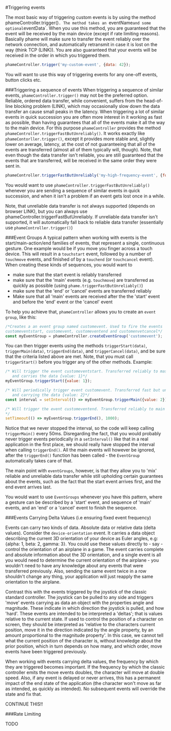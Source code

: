 #Triggering events

The most basic way of triggering custom events is by using the method phameController.trigger()`. The method takes an `eventName` and some optional `eventData`. When you use this method, you are guaranteed that the event will be received by the main device (except if rate limiting reasons). Basically phame will make sure to transfer the event reliably over the network connection, and automatically retransmit in case it is lost on the way (think TCP (LINK)). You are also guaranteed that your events will be received in the order in which you triggered them.

```javascript
phameController.trigger('my-custom-event', {data: 42});
```

You will want to use this way of triggering events for any one-off events, button clicks etc.

###Triggering a sequence of events
When triggering a sequence of similar events, ```phameController.trigger()``` may not be the preferred option. Reliable, ordered data transfer, while convenient, suffers from the head-of-line blocking problem (LINK), which may occasionally slow down the data transfer an cause small peaks in the latency. When triggering a lot of similar events in quick succession you are often more interest in it working as fast as possible, than having guarantees that all of the events make it all the way to the main device. For this purpose `phameController` provides the method `phameController.triggerFastButUnreliably()`. It works exactly like `phameContorller.trigger()`, except it provides more stable and, slightly lower on average, latency, at the cost of not guaranteeing that all of the events are transferred (almost all of them typically will, though). Note, that even though the data transfer isn't reliable, you are still guaranteed that the events that are transferred, will be received in the same order they were sent in.

```javascript
phameController.triggerFastButUnreliably('my-high-frequency-event', {foo: 'bar'})
```
You would want to use `phameController.triggerFastButUnreliably()` whenever you are sending a sequence of similar events in quick succession, and when it isn't a problem if an event gets lost once in a while.

Note, that unreliable data transfer is not always supported (depends on browser LINK), but you can always use phameController.triggerFastButUnreliably. If unreliable data transfer isn't supported, it will automatically fall back to reliable data transfer (essentially use `phameController.trigger()`)

###Event Groups
A typical pattern when working with events is the start/main-action/end families of events, that represent a single, continuous gesture. One example would be if you move you finger across a touch device. This will result in a `touchstart` event, followed by a number of `touchmove` events, and finished of by a `touchend` (or `touchcancel` event). When creating these kinds of sequences, you would want to 

* make sure that the start event is reliably transferred
* make sure that the 'main' events (e.g. `touchmove`) are transferred as quickly as possible (using `phame.triggerFastButUnreliably()`)
* make sure that the 'end' or 'cancel' events are transferred reliably
* Make sure that all 'main' events are received after the the 'start' event and before the 'end' event or the 'cancel' event

To help you achieve that, `phameController` allows you to create an `event group`, like this:

```javascript
/*Creates a an event group named customevent. Used to fire the events
customeventstart, customevent, customeventend and customenvetcancel*/ 
const myEventGroup = phameController.createEventGroup('customevent');
```


You can then trigger events using the methods `triggerStart(data)`, `triggerMain(data)`, `triggerEnd(data)`, and `triggerCancel(data)`, and be sure that the criteria listed above are met. Note, that you must call `triggerStart()` before you trigger any of the other methods. Example:

```javascript
/* Will trigger the event customeventstart. Transferred reliably to master, 
   and carries the data {value: 1}*/
myEventGroup.triggerStart({value: 1});

/* Will periodically trigger event customevent. Transferred fast but unreliably to master, 
   and carrying the data {value: 2}*/
const interval = setInterval(() => myEventGroup.triggerMain({value: 2}), 50); 

/* Will trigger the event customeventend. Transferred reliably to main side with no data, in the this case
*/
setTimeout(() => myEventGroup.triggerEnd(), 1000);
```

Notice that we never stopped the interval, so the code will keep calling `triggerMain()` every 50ms. Disregarding the fact, that you would probably never trigger events periodically in a `setInterval()` like that in a real application in the first place, we should really have stopped the interval when calling `triggerEnd()`. All the main events will however be ignored, after the `triggerEnd()` function has been called - the `EventGroup` automatically takes care of that.

The main point with `eventGroups`, however, is that they allow you to 'mix' reliable and unreliable data transfer while still upholding certain guarantees about the events, such as the fact that the start event arrives first, and the end event arrives last.

You would want to use `EventGroups` whenever you have this pattern, where a gesture can be described by a 'start' event, and sequence of 'main' events, and an 'end' or a 'cancel' event to finish the sequence.


###Events Carrying Delta Values (i.e ensuring fixed event frequency)

Events can carry two kinds of data. Absolute data or relative data (delta values). Consider the `device-orientation` event. It carries a data object describing the current 3D orientation of your device as Euler angles, e.g: {alpha: 1, beta: 2, gamma: 3}. You could use these values directly to - say - control the orientation of an airplane in a game. The event carries complete and absolute information about the 3D orientation, and a single event is all you would need to determine the current orientation of the airplane - you wouldn't need to have any knowledge about any events that were transferred previously. Also, sending the same event twice in a row shouldn't change any thing, your application will just reapply the same orientation to the airplane.

Contrast this with the events triggered by the joystick of the classic standard controller. The joystick can be pulled to any side and triggers 'move' events carrying as data an object with the properties angle and magnitude. These indicate in which direction the joystick is pulled, and how 'hard'. These events are intended to be interpreted a 'deltas'; that is values relative to the current state. If used to control the position of a character on screen, they should be interpreted as 'relative to the characters current position, move it in the direction indicated by the angle property, by an amount proportional to the magnitude property'. In this case, we cannot tell what the current position of the character is, without knowledge about the prior position, which in turn depends on how many, and which order, move events have been triggered previously. 

When working with events carrying delta values, the frequency by which they are triggered becomes important. If the frequency by which the classic controller emits the move events doubles, the character will move at double speed. Also, if any event is delayed or never arrives, this has a permanent impact of the end state of the application (the character won't move as far as intended, as quickly as intended). No subsequent events will override the state and fix that. 

CONTINUE THIS!!





###Rate Limiting

TODO